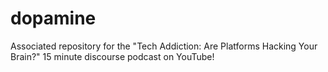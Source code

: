 # dopamine
 Associated repository for the "Tech Addiction: Are Platforms Hacking Your Brain?" 15 minute discourse podcast on YouTube! 
